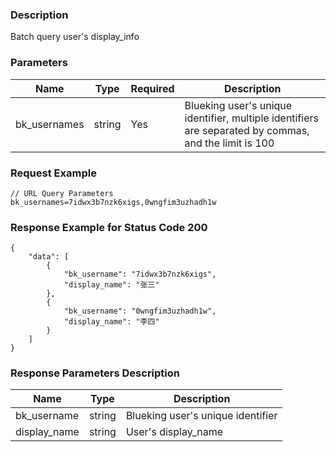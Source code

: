 ### Description

Batch query user's display_info

### Parameters

| Name         | Type   | Required | Description                                                                                           |
| ------------ | ------ | -------- | ----------------------------------------------------------------------------------------------------- |
| bk_usernames | string | Yes      | Blueking user's unique identifier, multiple identifiers are separated by commas, and the limit is 100 |

### Request Example

```
// URL Query Parameters
bk_usernames=7idwx3b7nzk6xigs,0wngfim3uzhadh1w
```

### Response Example for Status Code 200

```json5
{
    "data": [
        {
            "bk_username": "7idwx3b7nzk6xigs",
            "display_name": "张三"
        },
        {
            "bk_username": "0wngfim3uzhadh1w",
            "display_name": "李四"
        }
    ]
}
```

### Response Parameters Description

| Name         | Type   | Description                       |
| ------------ | ------ | --------------------------------- |
| bk_username  | string | Blueking user's unique identifier |
| display_name | string | User's display_name               |
